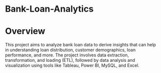 # Bank-Loan-Analytics
# Overview
This project aims to analyze bank loan data to derive insights that can help in understanding loan distribution, customer demographics, loan performance, and more. The project involves data extraction, transformation, and loading (ETL), followed by data analysis and visualization using tools like Tableau, Power BI, MySQL, and Excel.

